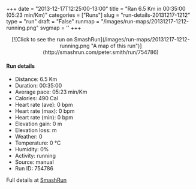 +++
date = "2013-12-17T12:25:00-13:00"
title = "Ran 6.5 Km in 00:35:00 (05:23 min/Km)"
categories = ["Runs"]
slug = "run-details-20131217-1212"
type = "run"
draft = "False"
runmap = "/images/run-maps/20131217-1212-running.png"
svgmap = '<polyline points="">'
+++



<!--more-->

<center>
[![Click to see the run on SmashRun](/images/run-maps/20131217-1212-running.png "A map of this run")](http://smashrun.com/peter.smith/run/754786)
</center>

#### Run details

* Distance: 6.5 Km
* Duration: 00:35:00
* Average pace: 05:23 min/Km
* Calories: 490 Cal
* Heart rate (ave): 0 bpm
* Heart rate (max): 0 bpm
* Heart rate (min): 0 bpm
* Elevation gain: 0 m
* Elevation loss:  m
* Weather: 0
* Temperature: 0 &deg;C
* Humidity: 0%
* Activity: running
* Source: manual
* Run ID: 754786

Full details at [SmashRun](http://smashrun.com/peter.smith/run/754786)